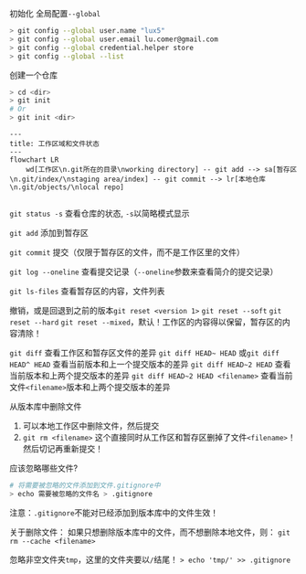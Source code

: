 初始化
全局配置`--global`

```sh
> git config --global user.name "lux5"
> git config --global user.email lu.comer@gmail.com
> git config --global credential.helper store
> git config --global --list
```

创建一个仓库

```sh
> cd <dir>
> git init
# Or
> git init <dir>
```

```mermaid
---
title: 工作区域和文件状态
---
flowchart LR
	wd[工作区\n.git所在的目录\nworking directory] -- git add --> sa[暂存区\n.git/index/\nstaging area/index] -- git commit --> lr[本地仓库\n.git/objects/\nlocal repo]
	
```

`git status -s`	查看仓库的状态, `-s`以简略模式显示

`git add`	添加到暂存区

`git commit`	提交（仅限于暂存区的文件，而不是工作区里的文件）

`git log --oneline`	查看提交记录（`--oneline`参数来查看简介的提交记录）

`git ls-files`	查看暂存区的内容，文件列表

撤销，或是回退到之前的版本`git reset <version 1>`
`git reset --soft`
`git reset --hard`
`git reset --mixed`，默认！工作区的内容得以保留，暂存区的内容清除！

`git diff`	查看工作区和暂存区文件的差异
`git diff HEAD~ HEAD`  或`git diff HEAD^ HEAD`	查看当前版本和上一个提交版本的差异
`git diff HEAD~2 HEAD`	查看当前版本和上两个提交版本的差异
`git diff HEAD~2 HEAD <filename>`	查看当前文件`<filename>`版本和上两个提交版本的差异

从版本库中删除文件
1. 可以本地工作区中删除文件，然后提交
2. `git rm <filename>`	这个直接同时从工作区和暂存区删掉了文件`<filename>`！然后切记再重新提交！

应该忽略哪些文件?
```sh
# 将需要被忽略的文件添加到文件.gitignore中
> echo 需要被忽略的文件名 > .gitignore
```
注意：`.gitignore`不能对已经添加到版本库中的文件生效！

关于删除文件：
如果只想删除版本库中的文件，而不想删除本地文件，则：
`git rm --cache <filename>`

忽略非空文件夹`tmp`，这里的文件夹要以`/`结尾！
`> echo 'tmp/' >> .gitignore`
